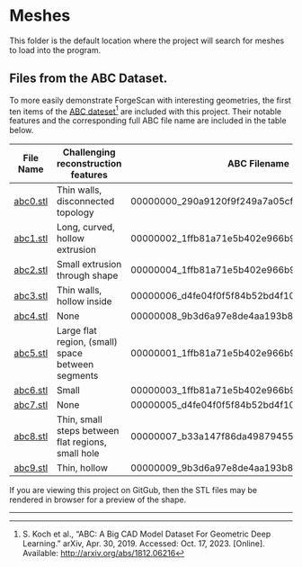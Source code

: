 # Meshes

This folder is the default location where the project will search for meshes to load into the program. 

## Files from the ABC Dataset.

To more easily demonstrate ForgeScan with interesting geometries, the first ten items of the [ABC dateset](https://deep-geometry.github.io/abc-dataset/)[^1]
are included with this project. Their notable features and the corresponding full ABC file name are included
in the table below.

| File Name               | Challenging reconstruction features                | ABC Filename                                      |
| ---                     | ---                                                | ---                                               |
| [abc0.stl](./abc0.stl)  | Thin walls, disconnected topology                  | 00000000_290a9120f9f249a7a05cfe9c_trimesh_000.stl |
| [abc1.stl](./abc1.stl)  | Long, curved, hollow extrusion                     | 00000002_1ffb81a71e5b402e966b9341_trimesh_001.stl |
| [abc2.stl](./abc2.stl)  | Small extrusion through shape                      | 00000004_1ffb81a71e5b402e966b9341_trimesh_003.stl |
| [abc3.stl](./abc3.stl)  | Thin walls, hollow inside                          | 00000006_d4fe04f0f5f84b52bd4f10e4_trimesh_001.stl |
| [abc4.stl](./abc4.stl)  | None                                               | 00000008_9b3d6a97e8de4aa193b81000_trimesh_000.stl |
| [abc5.stl](./abc5.stl)  | Large flat region, (small) space between segments  | 00000001_1ffb81a71e5b402e966b9341_trimesh_000.stl |
| [abc6.stl](./abc6.stl)  | Small                                              | 00000003_1ffb81a71e5b402e966b9341_trimesh_002.stl |
| [abc7.stl](./abc7.stl)  | None                                               | 00000005_d4fe04f0f5f84b52bd4f10e4_trimesh_000.stl |
| [abc8.stl](./abc8.stl)  | Thin, small steps between flat regions, small hole | 00000007_b33a147f86da49879455d286_trimesh_000.stl |
| [abc9.stl](./abc9.stl)  | Thin, hollow                                       | 00000009_9b3d6a97e8de4aa193b81000_trimesh_001.stl |

If you are viewing this project on GitGub, then the STL files may be rendered in browser for a preview
of the shape. 


---

[^1]: S. Koch et al., “ABC: A Big CAD Model Dataset For Geometric Deep Learning.” arXiv, Apr. 30, 2019. Accessed: Oct. 17, 2023. [Online]. Available: http://arxiv.org/abs/1812.06216

